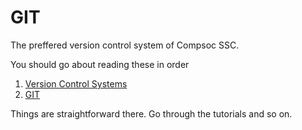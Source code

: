 GIT
===

The preffered version control system of Compsoc SSC.

You should go about reading these in order

1. [Version Control Systems](https://en.wikipedia.org/wiki/Revision_control)
2. [GIT](https://git-scm.com/)

Things are straightforward there. Go through the tutorials and so on.
